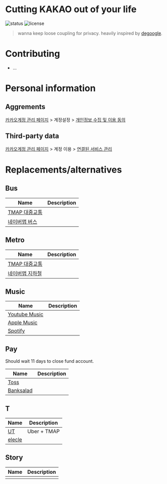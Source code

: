 # Cutting KAKAO out of your life

![status](https://img.shields.io/badge/status-draft-yellow)
![license](https://img.shields.io/badge/license-unlicensed-green)

> wanna keep loose coupling for privacy. heavily inspired by [degoogle](https://github.com/tycrek/degoogle).

# Contributing

- ...

# Personal information

## Aggrements

[카카오계정 관리 페이지](https://accounts.kakao.com/weblogin/account/info) > 계정설정 > [개인정보 수집 및 이용 동의](https://accounts.kakao.com/weblogin/account/setting)

## Third-party data

[카카오계정 관리 페이지](https://accounts.kakao.com/weblogin/account/info) > 계정 이용 > [연결된 서비스 관리](https://accounts.kakao.com/weblogin/account/partner)

# Replacements/alternatives

## Bus

| Name | Description |
|------|-------------|
|[TMAP 대중교통](http://www.tworld.co.kr/normal.do?serviceId=S_MSA_0017&viewId=V_PHOW7001&prodId=TW50000017)||
|[네이버맵 버스](https://m.map.naver.com/bus/index.naver)||

## Metro

| Name | Description |
|------|-------------|
|[TMAP 대중교통](http://www.tworld.co.kr/normal.do?serviceId=S_MSA_0017&viewId=V_PHOW7001&prodId=TW50000017)||
|[네이버맵 지하철](https://m.map.naver.com/subway/subwayLine.naver)||

## Music

| Name | Description |
|------|-------------|
|[Youtube Music](https://music.youtube.com)||
|[Apple Music](https://www.apple.com/kr/apple-music/)||
|[Spotify](https://www.spotify.com/kr-ko/)||

## Pay

Should wait 11 days to close fund account.

| Name | Description |
|------|-------------|
|[Toss](https://toss.im/)||
|[Banksalad](https://www.banksalad.com)||

## T

| Name | Description |
|------|-------------|
|[UT](https://www.ut.taxi/kr/ko/)|Uber + TMAP|
|[elecle](https://elecle.bike/service/)||

## Story

| Name | Description |
|------|-------------|
|||

